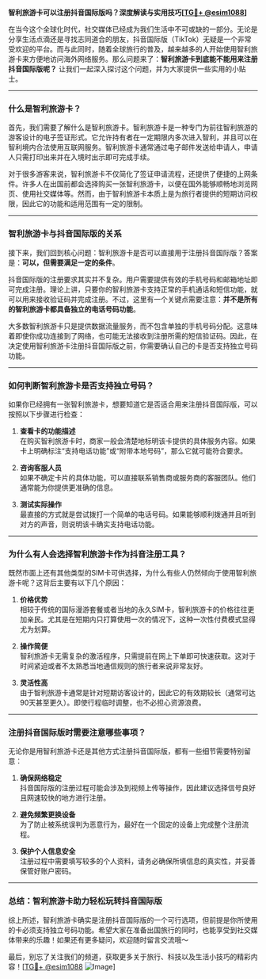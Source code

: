 **智利旅游卡可以注册抖音国际版吗？深度解读与实用技巧[[TG💪+ @esim1088](https://t.me/s/esim1088)]**

在当今这个全球化时代，社交媒体已经成为我们生活中不可或缺的一部分。无论是分享生活点滴还是寻找志同道合的朋友，抖音国际版（TikTok）无疑是一个非常受欢迎的平台。而与此同时，随着全球旅行的普及，越来越多的人开始使用智利旅游卡来方便地访问海外网络服务。那么问题来了：**智利旅游卡到底能不能用来注册抖音国际版呢？** 让我们一起深入探讨这个问题，并为大家提供一些实用的小贴士。

---

### **什么是智利旅游卡？**

首先，我们需要了解什么是智利旅游卡。智利旅游卡是一种专门为前往智利旅游的游客设计的电子签证形式。它允许持有者在一定期限内多次进入智利，并且可以在智利境内合法使用互联网服务。智利旅游卡通常通过电子邮件发送给申请人，申请人只需打印出来并在入境时出示即可完成手续。

对于很多游客来说，智利旅游卡不仅简化了签证申请流程，还提供了便捷的上网条件。许多人在出国前都会选择购买一张智利旅游卡，以便在国外能够顺畅地浏览网页、使用社交媒体等。然而，由于智利旅游卡本质上是为旅行者提供的短期访问权限，因此它的功能和适用范围有一定的限制。

---

### **智利旅游卡与抖音国际版的关系**

接下来，我们回到核心问题：智利旅游卡是否可以直接用于注册抖音国际版？答案是：**可以，但需要满足一定的条件**。

抖音国际版的注册要求其实并不复杂。用户需要提供有效的手机号码和邮箱地址即可完成注册。理论上讲，只要你的智利旅游卡支持正常的手机通话和短信功能，就可以用来接收验证码并完成注册。不过，这里有一个关键点需要注意：**并不是所有的智利旅游卡都具备独立的电话号码功能**。

大多数智利旅游卡只是提供数据流量服务，而不包含单独的手机号码分配。这意味着即使你成功连接到了网络，也可能无法接收到注册所需的短信验证码。因此，在决定使用智利旅游卡注册抖音国际版之前，你需要确认自己的卡是否支持独立号码功能。

---

### **如何判断智利旅游卡是否支持独立号码？**

如果你已经拥有一张智利旅游卡，想要知道它是否适合用来注册抖音国际版，可以按照以下步骤进行检查：

1. **查看卡的功能描述**  
   在购买智利旅游卡时，商家一般会清楚地标明该卡提供的具体服务内容。如果卡上明确标注“支持电话功能”或“附带本地号码”，那么它就可能符合要求。

2. **咨询客服人员**  
   如果不确定卡片的具体功能，可以直接联系销售商或服务商的客服团队。他们通常能为你提供更准确的信息。

3. **测试实际操作**  
   最直接的方式就是尝试拨打一个简单的电话号码。如果能够顺利拨通并且听到对方的声音，则说明该卡确实支持电话功能。

---

### **为什么有人会选择智利旅游卡作为抖音注册工具？**

既然市面上还有其他类型的SIM卡可供选择，为什么有些人仍然倾向于使用智利旅游卡呢？这背后主要有以下几个原因：

1. **价格优势**  
   相较于传统的国际漫游套餐或者当地的永久SIM卡，智利旅游卡的价格往往更加亲民。尤其是在短期内只打算使用一次的情况下，这种一次性付费模式显得尤为划算。

2. **操作简便**  
   智利旅游卡无需复杂的激活程序，只需提前在网上下单即可快速获取。这对于时间紧迫或者不太熟悉当地通信规则的旅行者来说非常友好。

3. **灵活性高**  
   由于智利旅游卡通常是针对短期访客设计的，因此它的有效期较长（通常可达90天甚至更久）。即使行程临时调整，也不必担心资源浪费。

---

### **注册抖音国际版时需要注意哪些事项？**

无论你是用智利旅游卡还是其他方式注册抖音国际版，都有一些细节需要特别留意：

1. **确保网络稳定**  
   抖音国际版的注册过程可能会涉及到视频上传等操作，因此建议选择信号良好且网速较快的地方进行注册。

2. **避免频繁更换设备**  
   为了防止被系统误判为恶意行为，最好在一个固定的设备上完成整个注册流程。

3. **保护个人信息安全**  
   注册过程中需要填写较多的个人资料，请务必确保所填信息的真实性，并妥善保管好账户密码。

---

### **总结：智利旅游卡助力轻松玩转抖音国际版**

综上所述，智利旅游卡确实是注册抖音国际版的一个可行选项，但前提是你所使用的卡必须支持独立号码功能。希望大家在准备出国旅行的同时，也能享受到社交媒体带来的乐趣！如果还有更多疑问，欢迎随时留言交流哦～

最后，别忘了关注我们的频道，获取更多关于旅行、科技以及生活小技巧的精彩内容！[[TG💪+ @esim1088](https://t.me/s/esim1088) ![Image](https://i.postimg.cc/4NQfJmqS/Snipaste-2025-05-13-00-14-12.png)]